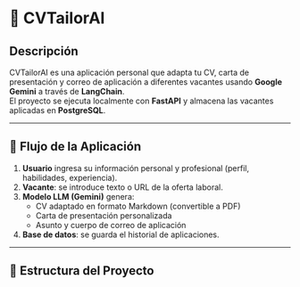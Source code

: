 # 🧠 CVTailorAI

## Descripción
CVTailorAI es una aplicación personal que adapta tu CV, carta de presentación y correo de aplicación a diferentes vacantes usando **Google Gemini** a través de **LangChain**.  
El proyecto se ejecuta localmente con **FastAPI** y almacena las vacantes aplicadas en **PostgreSQL**.

---

## 🚀 Flujo de la Aplicación

1. **Usuario** ingresa su información personal y profesional (perfil, habilidades, experiencia).  
2. **Vacante**: se introduce texto o URL de la oferta laboral.  
3. **Modelo LLM (Gemini)** genera:
   - CV adaptado en formato Markdown (convertible a PDF)
   - Carta de presentación personalizada
   - Asunto y cuerpo de correo de aplicación
4. **Base de datos**: se guarda el historial de aplicaciones.

---

## 🧩 Estructura del Proyecto

